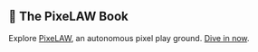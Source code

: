 ## 📖 The PixeLAW Book

Explore [PixeLAW](https://www.pixelaw.xyz/), an autonomous pixel play ground. [Dive in now](https://pixelaw.github.io/book/).
